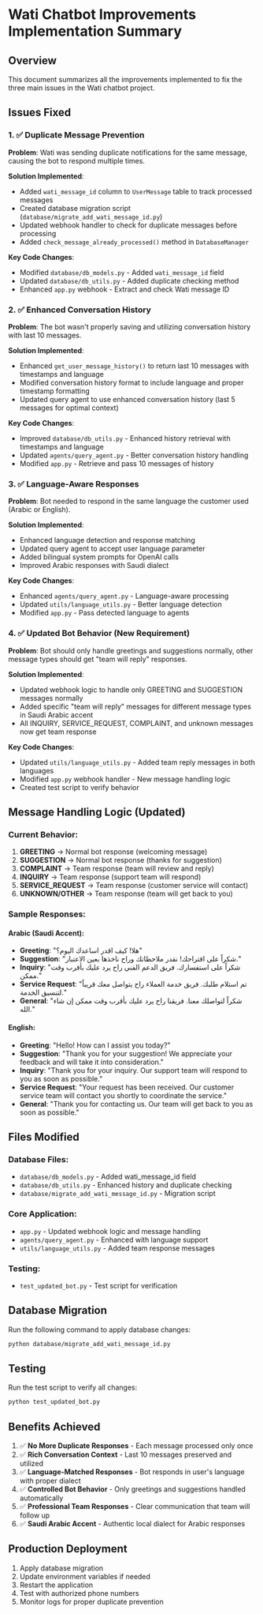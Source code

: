 # Wati Chatbot Improvements Implementation Summary

## Overview
This document summarizes all the improvements implemented to fix the three main issues in the Wati chatbot project.

## Issues Fixed

### 1. ✅ Duplicate Message Prevention
**Problem**: Wati was sending duplicate notifications for the same message, causing the bot to respond multiple times.

**Solution Implemented**:
- Added `wati_message_id` column to `UserMessage` table to track processed messages
- Created database migration script (`database/migrate_add_wati_message_id.py`)
- Updated webhook handler to check for duplicate messages before processing
- Added `check_message_already_processed()` method in `DatabaseManager`

**Key Code Changes**:
- Modified `database/db_models.py` - Added `wati_message_id` field
- Updated `database/db_utils.py` - Added duplicate checking method
- Enhanced `app.py` webhook - Extract and check Wati message ID

### 2. ✅ Enhanced Conversation History
**Problem**: The bot wasn't properly saving and utilizing conversation history with last 10 messages.

**Solution Implemented**:
- Enhanced `get_user_message_history()` to return last 10 messages with timestamps and language
- Modified conversation history format to include language and proper timestamp formatting
- Updated query agent to use enhanced conversation history (last 5 messages for optimal context)

**Key Code Changes**:
- Improved `database/db_utils.py` - Enhanced history retrieval with timestamps and language
- Updated `agents/query_agent.py` - Better conversation history handling
- Modified `app.py` - Retrieve and pass 10 messages of history

### 3. ✅ Language-Aware Responses
**Problem**: Bot needed to respond in the same language the customer used (Arabic or English).

**Solution Implemented**:
- Enhanced language detection and response matching
- Updated query agent to accept user language parameter
- Added bilingual system prompts for OpenAI calls
- Improved Arabic responses with Saudi dialect

**Key Code Changes**:
- Enhanced `agents/query_agent.py` - Language-aware processing
- Updated `utils/language_utils.py` - Better language detection
- Modified `app.py` - Pass detected language to agents

### 4. ✅ Updated Bot Behavior (New Requirement)
**Problem**: Bot should only handle greetings and suggestions normally, other message types should get "team will reply" responses.

**Solution Implemented**:
- Updated webhook logic to handle only GREETING and SUGGESTION messages normally
- Added specific "team will reply" messages for different message types in Saudi Arabic accent
- All INQUIRY, SERVICE_REQUEST, COMPLAINT, and unknown messages now get team response

**Key Code Changes**:
- Updated `utils/language_utils.py` - Added team reply messages in both languages
- Modified `app.py` webhook handler - New message handling logic
- Created test script to verify behavior

## Message Handling Logic (Updated)

### Current Behavior:
1. **GREETING** → Normal bot response (welcoming message)
2. **SUGGESTION** → Normal bot response (thanks for suggestion)
3. **COMPLAINT** → Team response (team will review and reply)
4. **INQUIRY** → Team response (support team will respond)
5. **SERVICE_REQUEST** → Team response (customer service will contact)
6. **UNKNOWN/OTHER** → Team response (team will get back to you)

### Sample Responses:

#### Arabic (Saudi Accent):
- **Greeting**: "هلا! كيف اقدر اساعدك اليوم؟"
- **Suggestion**: "شكراً على اقتراحك! نقدر ملاحظاتك وراح ناخذها بعين الاعتبار."
- **Inquiry**: "شكراً على استفسارك. فريق الدعم الفني راح يرد عليك بأقرب وقت ممكن."
- **Service Request**: "تم استلام طلبك. فريق خدمة العملاء راح يتواصل معك قريباً لتنسيق الخدمة."
- **General**: "شكراً لتواصلك معنا. فريقنا راح يرد عليك بأقرب وقت ممكن إن شاء الله."

#### English:
- **Greeting**: "Hello! How can I assist you today?"
- **Suggestion**: "Thank you for your suggestion! We appreciate your feedback and will take it into consideration."
- **Inquiry**: "Thank you for your inquiry. Our support team will respond to you as soon as possible."
- **Service Request**: "Your request has been received. Our customer service team will contact you shortly to coordinate the service."
- **General**: "Thank you for contacting us. Our team will get back to you as soon as possible."

## Files Modified

### Database Files:
- `database/db_models.py` - Added wati_message_id field
- `database/db_utils.py` - Enhanced history and duplicate checking
- `database/migrate_add_wati_message_id.py` - Migration script

### Core Application:
- `app.py` - Updated webhook logic and message handling
- `agents/query_agent.py` - Enhanced with language support
- `utils/language_utils.py` - Added team response messages

### Testing:
- `test_updated_bot.py` - Test script for verification

## Database Migration
Run the following command to apply database changes:
```bash
python database/migrate_add_wati_message_id.py
```

## Testing
Run the test script to verify all changes:
```bash
python test_updated_bot.py
```

## Benefits Achieved
1. ✅ **No More Duplicate Responses** - Each message processed only once
2. ✅ **Rich Conversation Context** - Last 10 messages preserved and utilized
3. ✅ **Language-Matched Responses** - Bot responds in user's language with proper dialect
4. ✅ **Controlled Bot Behavior** - Only greetings and suggestions handled automatically
5. ✅ **Professional Team Responses** - Clear communication that team will follow up
6. ✅ **Saudi Arabic Accent** - Authentic local dialect for Arabic responses

## Production Deployment
1. Apply database migration
2. Update environment variables if needed
3. Restart the application
4. Test with authorized phone numbers
5. Monitor logs for proper duplicate prevention 